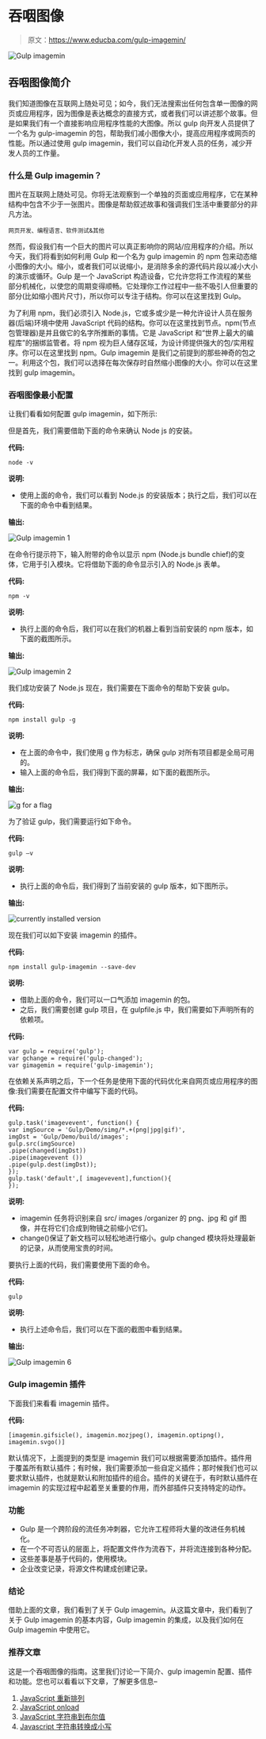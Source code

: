 # 吞咽图像

> 原文：<https://www.educba.com/gulp-imagemin/>

![Gulp imagemin](img/f9ca9befe25ae9dc74febd48dba24635.png)



## 吞咽图像简介

我们知道图像在互联网上随处可见；如今，我们无法搜索出任何包含单一图像的网页或应用程序，因为图像是表达概念的直接方式，或者我们可以讲述那个故事。但是如果我们有一个直接影响应用程序性能的大图像。所以 gulp 向开发人员提供了一个名为 gulp-imagemin 的包，帮助我们减小图像大小，提高应用程序或网页的性能。所以通过使用 gulp imagemin，我们可以自动化开发人员的任务，减少开发人员的工作量。

### 什么是 Gulp imagemin？

图片在互联网上随处可见。你将无法观察到一个单独的页面或应用程序，它在某种结构中包含不少于一张图片。图像是帮助叙述故事和强调我们生活中重要部分的非凡方法。

<small>网页开发、编程语言、软件测试&其他</small>

然而，假设我们有一个巨大的图片可以真正影响你的网站/应用程序的介绍。所以今天，我们将看到如何利用 Gulp 和一个名为 gulp imagemin 的 npm 包来动态缩小图像的大小。缩小，或者我们可以说缩小，是消除多余的源代码片段以减小大小的演示或循环。Gulp 是一个 JavaScript 构造设备，它允许您将工作流程的某些部分机械化，以使您的周期变得顺畅。它处理你工作过程中一些不吸引人但重要的部分(比如缩小图片尺寸)，所以你可以专注于结构。你可以在这里找到 Gulp。

为了利用 npm，我们必须引入 Node.js，它或多或少是一种允许设计人员在服务器(后端)环境中使用 JavaScript 代码的结构。你可以在这里找到节点。npm(节点包管理器)是并且做它的名字所推断的事情。它是 JavaScript 和“世界上最大的编程库”的捆绑监管者。将 npm 视为巨人储存区域，为设计师提供强大的包/实用程序。你可以在这里找到 npm。Gulp imagemin 是我们之前提到的那些神奇的包之一。利用这个包，我们可以选择在每次保存时自然缩小图像的大小。你可以在这里找到 gulp imagemin。

### 吞咽图像最小配置

让我们看看如何配置 gulp imagemin，如下所示:

但是首先，我们需要借助下面的命令来确认 Node js 的安装。

**代码:**

```
node -v
```

**说明:**

*   使用上面的命令，我们可以看到 Node.js 的安装版本；执行之后，我们可以在下面的命令中看到结果。

**输出:**

![Gulp imagemin 1](img/2632fe49c8dfe72f33dfdfab6497f802.png)



在命令行提示符下，输入附带的命令以显示 npm (Node.js bundle chief)的变体，它用于引入模块。它将借助下面的命令显示引入的 Node.js 表单。

**代码:**

```
npm -v
```

**说明:**

*   执行上面的命令后，我们可以在我们的机器上看到当前安装的 npm 版本，如下面的截图所示。

**输出:**

![Gulp imagemin 2](img/5cf5b0feb5bd50a6442edba8092d6e9c.png)



我们成功安装了 Node.js 现在，我们需要在下面命令的帮助下安装 gulp。

**代码:**

```
npm install gulp -g
```

**说明:**

*   在上面的命令中，我们使用 g 作为标志，确保 gulp 对所有项目都是全局可用的。
*   输入上面的命令后，我们得到下面的屏幕，如下面的截图所示。

**输出:**

![g for a flag](img/2b2db3254467472d51bfc3136c463b9d.png)



为了验证 gulp，我们需要运行如下命令。

**代码:**

```
gulp –v
```

**说明:**

*   执行上面的命令后，我们得到了当前安装的 gulp 版本，如下图所示。

**输出:**

![currently installed version](img/a5aef153a546b2f39cff2c02443d2543.png)



现在我们可以如下安装 imagemin 的插件。

**代码:**

```
npm install gulp-imagemin --save-dev
```

**说明:**

*   借助上面的命令，我们可以一口气添加 imagemin 的包。
*   之后，我们需要创建 gulp 项目，在 gulpfile.js 中，我们需要如下声明所有的依赖项。

**代码:**

```
var gulp = require('gulp');
var gchange = require('gulp-changed');
var gimagemin = require('gulp-imagemin');
```

在依赖关系声明之后，下一个任务是使用下面的代码优化来自网页或应用程序的图像:我们需要在配置文件中编写下面的代码。

**代码:**

```
gulp.task('imagevevent', function() {
var imgSource = 'Gulp/Demo/simg/*.+(png|jpg|gif)',
imgDst = 'Gulp/Demo/build/images';
gulp.src(imgSource)
.pipe(changed(imgDst))
.pipe(imagevevent ())
.pipe(gulp.dest(imgDst));
});
gulp.task('default',[ imagevevent],function(){
});
```

**说明:**

*   imagemin 任务将识别来自 src/ images /organizer 的 png、jpg 和 gif 图像，并在将它们合成到物镜之前缩小它们。
*   change()保证了新文档可以轻松地进行缩小。gulp changed 模块将处理最新的记录，从而使用宝贵的时间。

要执行上面的代码，我们需要使用下面的命令。

**代码:**

```
gulp
```

**说明:**

*   执行上述命令后，我们可以在下面的截图中看到结果。

**输出:**

![Gulp imagemin 6](img/be28f6780b796c1df9e3f6b11eea5d68.png)



### Gulp imagemin 插件

下面我们来看看 imagemin 插件。

**代码:**

```
[imagemin.gifsicle(), imagemin.mozjpeg(), imagemin.optipng(), imagemin.svgo()]
```

默认情况下，上面提到的类型是 imagemin 我们可以根据需要添加插件。插件用于覆盖所有默认插件；有时候，我们需要添加一些自定义插件；那时候我们也可以要求默认插件，也就是默认和附加插件的组合。插件的关键在于，有时默认插件在 imagemin 的实现过程中起着至关重要的作用，而外部插件只支持特定的动作。

### 功能

*   Gulp 是一个跨阶段的流任务冲刺器，它允许工程师将大量的改进任务机械化。
*   在一个不可否认的层面上，将配置文件作为流吞下，并将流连接到各种分配。
*   这些差事是基于代码的，使用模块。
*   企业改变记录，将源文件构建成创建记录。

### 结论

借助上面的文章，我们看到了关于 Gulp imagemin。从这篇文章中，我们看到了关于 Gulp imagemin 的基本内容，Gulp imagemin 的集成，以及我们如何在 Gulp imagemin 中使用它。

### 推荐文章

这是一个吞咽图像的指南。这里我们讨论一下简介、gulp imagemin 配置、插件和功能。您也可以看看以下文章，了解更多信息–

1.  [JavaScript 重新排列](https://www.educba.com/javascript-onresize/)
2.  [JavaScript onload](https://www.educba.com/javascript-onload/)
3.  [JavaScript 字符串到布尔值](https://www.educba.com/javascript-string-to-boolean/)
4.  [Javascript 字符串转换成小写](https://www.educba.com/javascript-string-to-lowercase/)





